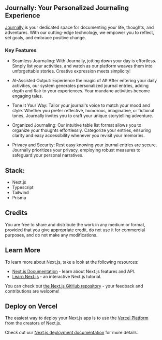 ## Journally: Your Personalized Journaling Experience
[Journally](https://journallyy.vercel.app/) is your dedicated space for documenting your life, thoughts, and adventures. With our cutting-edge technology, we empower you to reflect, set goals, and embrace positive change.

### Key Features
- Seamless Journaling: With Journally, jotting down your day is effortless. Simply list your activities, and watch as our platform weaves them into unforgettable stories. Creative expression meets simplicity!

- AI-Assisted Output: Experience the magic of AI! After entering your daily activities, our system generates personalized journal entries, adding depth and flair to your experiences. Your mundane activities become engaging tales.

- Tone It Your Way: Tailor your journal's voice to match your mood and style. Whether you prefer reflective, humorous, imaginative, or fictional tones, Journally invites you to craft your unique storytelling adventure.

- Organized Journaling: Our intuitive table list format allows you to organize your thoughts effortlessly. Categorize your entries, ensuring clarity and easy accessibility whenever you revisit your memories.

- Privacy and Security: Rest easy knowing your journal entries are secure. Journally prioritizes your privacy, employing robust measures to safeguard your personal narratives.

## Stack:
- Next.js
- Typescript 
- Tailwind
- Prisma

## Credits
You are free to share and distribute the work in any medium or format, provided that you give appropriate credit, do not use it for commercial purposes, and do not make any modifications.
  
## Learn More

To learn more about Next.js, take a look at the following resources:

- [Next.js Documentation](https://nextjs.org/docs) - learn about Next.js features and API.
- [Learn Next.js](https://nextjs.org/learn) - an interactive Next.js tutorial.

You can check out [the Next.js GitHub repository](https://github.com/vercel/next.js/) - your feedback and contributions are welcome!

## Deploy on Vercel

The easiest way to deploy your Next.js app is to use the [Vercel Platform](https://vercel.com/new?utm_medium=default-template&filter=next.js&utm_source=create-next-app&utm_campaign=create-next-app-readme) from the creators of Next.js.

Check out our [Next.js deployment documentation](https://nextjs.org/docs/deployment) for more details.
